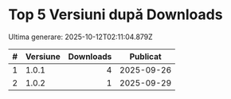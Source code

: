 # Top 5 Versiuni după Downloads

Ultima generare: 2025-10-12T02:11:04.879Z

| # | Versiune | Downloads | Publicat |
| - | - | -: | - |
| 1 | 1.0.1 | 4 | 2025-09-26 |
| 2 | 1.0.2 | 1 | 2025-09-29 |
